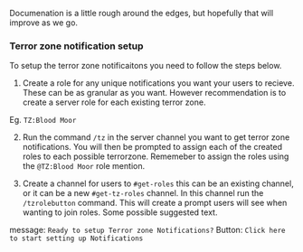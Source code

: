 Documenation is a little rough around the edges, but hopefully that will improve as we go.



### Terror zone notification setup

To setup the terror zone notificaitons you need to follow the steps below.

1) Create a role for any unique notifications you want your users to recieve. These can be as granular as you want. However recommendation is to create a server role for each existing terror zone.

Eg. `TZ:Blood Moor`

2) Run the command `/tz` in the server channel you want to get terror zone notifications. You will then be prompted to assign each of the created roles to each possible terrorzone. Rememeber to assign the roles using the `@TZ:Blood Moor` role mention.

3) Create a channel for users to `#get-roles` this can be an existing channel, or it can be a new `#get-tz-roles` channel. In this channel run the `/tzrolebutton` command. This will create a prompt users will see when wanting to join roles. Some possible suggested text.

message: `Ready to setup Terror zone Notifications?`
Button: `Click here to start setting up Notifications`
